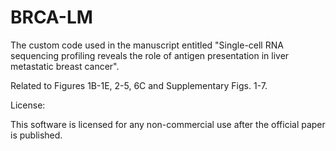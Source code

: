 # BRCA-LM
The custom code used in the manuscript entitled "Single-cell RNA sequencing profiling reveals the role of antigen presentation in liver metastatic breast cancer".

Related to Figures 1B-1E, 2-5, 6C and Supplementary Figs. 1-7.

License:

This software is licensed for any non-commercial use after the official paper is published.
